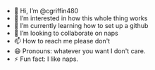 - 👋 Hi, I’m @cgriffin480
- 👀 I’m interested in how this whole thing works
- 🌱 I’m currently learning how to set up a github
- 💞️ I’m looking to collaborate on naps
- 📫 How to reach me please don't
- 😄 Pronouns: whatever you want I don't care.
- ⚡ Fun fact: I like naps.

<!---
cgriffin480/cgriffin480 is a ✨ special ✨ repository because its `README.md` (this file) appears on your GitHub profile.
You can click the Preview link to take a look at your changes.
--->
